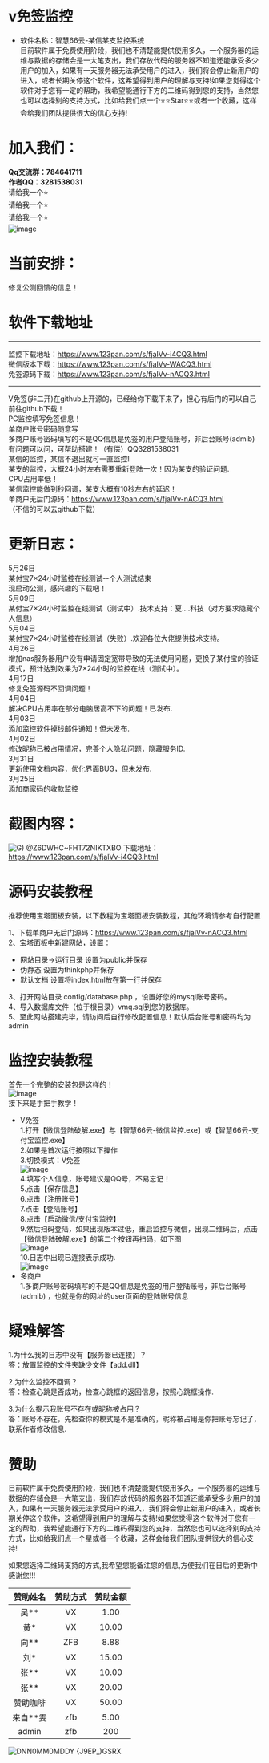 # v免签监控
 
+ 软件名称：智慧66云-某信某支监控系统  
目前软件属于免费使用阶段，我们也不清楚能提供使用多久，一个服务器的运维与数据的存储会是一大笔支出，我们存放代码的服务器不知道还能承受多少用户的加入，如果有一天服务器无法承受用户的进入，我们将会停止新用户的进入，或者长期关停这个软件，这希望得到用户的理解与支持!如果您觉得这个软件对于您有一定的帮助，我希望能通行下方的二维码得到您的支持，当然您也可以选择别的支持方式，比如给我们点一个⭐⭐Star⭐⭐或者一个收藏，这样会给我们团队提供很大的信心支持!  
# 加入我们：
**Qq交流群：784641711**  
**作者QQ：3281538031**  
请给我一个⭐  
请给我一个⭐  
请给我一个⭐  
![image](https://github.com/zh66y/vmqpc/assets/62324707/ff3f05bb-b5fa-4fa0-b943-10003a64aa04)  

# 当前安排：
修复公测回馈的信息！
# 软件下载地址
***  
监控下载地址：https://www.123pan.com/s/fjalVv-i4CQ3.html  
微信版本下载：https://www.123pan.com/s/fjalVv-WACQ3.html  
免签源码下载：https://www.123pan.com/s/fjalVv-nACQ3.html 
***  


V免签(非二开)在github上开源的，已经给你下载下来了，担心有后门的可以自己前往github下载！  
PC监控填写免签信息！  
单商户账号密码随意写  
多商户账号密码填写的不是QQ信息是免签的用户登陆账号，非后台账号(admib)  
有问题可以问，可帮助搭建！（有偿）QQ3281538031  
某信的监控，某信不退出就可一直监控!  
某支的监控，大概24小时左右需要重新登陆一次！因为某支的验证问题.  
CPU占用率低！  
某信监控能做到秒回调，某支大概有10秒左右的延迟！  
单商户无后门源码：https://www.123pan.com/s/fjalVv-nACQ3.html  
（不信的可以去github下载）

# 更新日志：
5月26日  
某付宝7×24小时监控在线测试--个人测试结束  
现启动公测，感兴趣的下载吧！  
5月09日  
某付宝7×24小时监控在线测试（测试中）.技术支持：夏....科技（对方要求隐藏个人信息）   
5月04日  
某付宝7×24小时监控在线测试（失败）.欢迎各位大佬提供技术支持。     
4月26日  
增加nas服务器用户没有申请固定宽带导致的无法使用问题，更换了某付宝的验证模式，预计达到效果为7×24小时的监控在线（测试中）。  
4月17日  
修复免签源码不回调问题！  
4月04日  
解决CPU占用率在部分电脑居高不下的问题！已发布.  
4月03日  
添加监控软件掉线邮件通知！但未发布.  
4月02日  
修改昵称已被占用情况，完善个人隐私问题，隐藏服务ID.  
3月31日  
更新使用文档内容，优化界面BUG，但未发布.  
3月25日  
添加商家码的收款监控  

# 截图内容：
![G) @Z6DWHC~FHT72NIKTXBO](https://user-images.githubusercontent.com/62324707/226256325-8815adaa-65c1-4793-b644-280e7131bba8.png)
下载地址：https://www.123pan.com/s/fjalVv-i4CQ3.html   


# 源码安装教程
推荐使用宝塔面板安装，以下教程为宝塔面板安装教程，其他环境请参考自行配置

1、下载单商户无后门源码：https://www.123pan.com/s/fjalVv-nACQ3.html   
2、宝塔面板中新建网站，设置：  
 + 网站目录->运行目录 设置为public并保存
 + 伪静态 设置为thinkphp并保存
 + 默认文档 设置将index.html放在第一行并保存  
 
3、打开网站目录 config/database.php ，设置好您的mysql账号密码。    
4、导入数据库文件（位于根目录）vmq.sql到您的数据库。  
5、至此网站搭建完毕，请访问后自行修改配置信息！默认后台账号和密码均为admin   

# 监控安装教程
首先一个完整的安装包是这样的！  
![image](https://user-images.githubusercontent.com/62324707/229336836-685487b1-ccbb-45ce-a5cd-528d252dc635.png)  
接下来是手把手教学！  
+ V免签  
1.打开【微信登陆破解.exe】与【智慧66云-微信监控.exe】或【智慧66云-支付宝监控.exe】  
2.如果是首次运行按照以下操作  
3.切换模式：V免签  
![image](https://github.com/zh66y/vmqpc/assets/62324707/e90df662-cd7e-48f3-985a-64b7c6f09d29)   
4.填写个人信息，账号建议是QQ号，不易忘记！      
5.点击【保存信息】  
6.点击【注册账号】  
7.点击【登陆账号】  
8.点击【启动微信/支付宝监控】  
9.然后扫码登陆，如果出现版本过低，重启监控与微信，出现二维码后，点击【微信登陆破解.exe】的第二个按钮再扫码，如下图   
![image](https://user-images.githubusercontent.com/62324707/229337323-f2a80bdb-8f44-4a75-9cd9-eacadd91084d.png)    
10.日志中出现已连接表示成功.  
![image](https://user-images.githubusercontent.com/62324707/229337355-9fcd6196-42cb-4516-8f81-e730a7fa62ae.png)  
+ 多商户  
1.多商户账号密码填写的不是QQ信息是免签的用户登陆账号，非后台账号(admib)  ，也就是你的网址的user页面的登陆账号信息  
# 疑难解答  
1.为什么我的日志中没有【服务器已连接】？  
答：放置监控的文件夹缺少文件【add.dll】 

2.为什么监控不回调？  
答：检查心跳是否成功，检查心跳框的返回信息，按照心跳框操作.  

3.为什么提示我账号不存在或昵称被占用？  
答：账号不存在，先检查你的模式是不是准确的，昵称被占用是你把账号忘记了，联系作者修改信息.  

# 赞助      
目前软件属于免费使用阶段，我们也不清楚能提供使用多久，一个服务器的运维与数据的存储会是一大笔支出，我们存放代码的服务器不知道还能承受多少用户的加入，如果有一天服务器无法承受用户的进入，我们将会停止新用户的进入，或者长期关停这个软件，这希望得到用户的理解与支持!如果您觉得这个软件对于您有一定的帮助，我希望能通行下方的二维码得到您的支持，当然您也可以选择别的支持方式，比如给我们点一个星或者一个收藏，这样会给我们团队提供很大的信心支持!  

如果您选择二维码支持的方式,我希望您能备注您的信息,方便我们在日后的更新中感谢您!!!  

|赞助姓名|赞助方式|赞助金额 | 
|:------:|:------:|:------:|  
|吴**     |VX      |1.00    |
|黄*      |VX      |10.00   |
|向**     |ZFB     |8.88    |
|刘*      |VX      |15.00   |  
|张**     |VX      |10.00   |  
|张**     |VX      |20.00   |  
|赞助咖啡  |VX      |50.00   | 
|来自**雯  |zfb      |5.00   | 
|admin  |zfb      |200   | 

![DNN0MM0MDDY {J9EP_)GSRX](https://user-images.githubusercontent.com/62324707/229338464-6f46d251-ab52-4dff-bd58-087e1695cf62.png)
